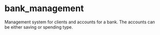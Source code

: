 # bank_management
Management system for clients and accounts for a bank. The accounts can be either saving or spending type.
